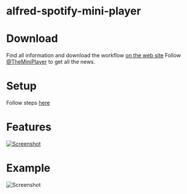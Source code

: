 
# alfred-spotify-mini-player

# Download

Find all information and download the workflow [on the web site](http://alfred-spotify-mini-player.com)
Follow [@TheMiniPlayer](https://twitter.com/TheMiniPlayer) to get all the news.

# Setup

Follow steps [here](http://alfred-spotify-mini-player.com/setup)

# Features

[![Screenshot](https://raw.githubusercontent.com/vdesabou/alfred-spotify-mini-player/gh-pages/images/features.jpg)](http://alfred-spotify-mini-player.com/#features)

# Example

![Screenshot](http://alfred-spotify-mini-player.com/images/index1.gif)




